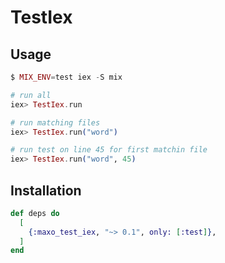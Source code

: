 # TestIex


## Usage


```elixir
$ MIX_ENV=test iex -S mix

# run all 
iex> TestIex.run

# run matching files
iex> TestIex.run("word")

# run test on line 45 for first matchin file
iex> TestIex.run("word", 45)
```

## Installation

```elixir
def deps do
  [
    {:maxo_test_iex, "~> 0.1", only: [:test]},
  ]
end
```
